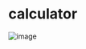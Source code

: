 # calculator

![image](https://github.com/bisky0-0/calculator/assets/88213094/4aa841a6-008c-4267-a162-6e121c428e07)


